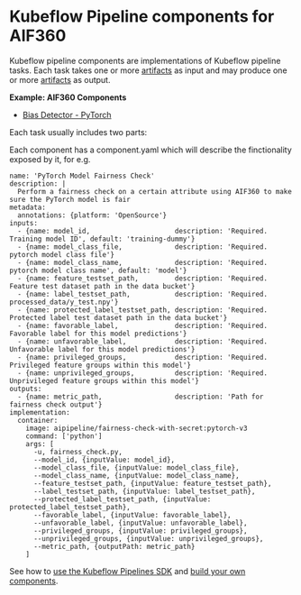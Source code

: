 # Kubeflow Pipeline components for AIF360

Kubeflow pipeline components are implementations of Kubeflow pipeline tasks. Each task takes
one or more [artifacts](https://www.kubeflow.org/docs/pipelines/overview/concepts/output-artifact/)
as input and may produce one or more
[artifacts](https://www.kubeflow.org/docs/pipelines/overview/concepts/output-artifact/) as output.


**Example: AIF360 Components**
* [Bias Detector - PyTorch](bias_detector_pytorch)

Each task usually includes two parts:

Each component has a component.yaml which will describe the finctionality exposed by it, for e.g.

```
name: 'PyTorch Model Fairness Check'
description: |
  Perform a fairness check on a certain attribute using AIF360 to make sure the PyTorch model is fair
metadata:
  annotations: {platform: 'OpenSource'}
inputs:
  - {name: model_id,                     description: 'Required. Training model ID', default: 'training-dummy'}
  - {name: model_class_file,             description: 'Required. pytorch model class file'}
  - {name: model_class_name,             description: 'Required. pytorch model class name', default: 'model'}
  - {name: feature_testset_path,         description: 'Required. Feature test dataset path in the data bucket'}
  - {name: label_testset_path,           description: 'Required. processed_data/y_test.npy'}
  - {name: protected_label_testset_path, description: 'Required. Protected label test dataset path in the data bucket'}
  - {name: favorable_label,              description: 'Required. Favorable label for this model predictions'}
  - {name: unfavorable_label,            description: 'Required. Unfavorable label for this model predictions'}
  - {name: privileged_groups,            description: 'Required. Privileged feature groups within this model'}
  - {name: unprivileged_groups,          description: 'Required. Unprivileged feature groups within this model'}
outputs:
  - {name: metric_path,                  description: 'Path for fairness check output'}
implementation:
  container:
    image: aipipeline/fairness-check-with-secret:pytorch-v3
    command: ['python']
    args: [
      -u, fairness_check.py,
      --model_id, {inputValue: model_id},
      --model_class_file, {inputValue: model_class_file},
      --model_class_name, {inputValue: model_class_name},
      --feature_testset_path, {inputValue: feature_testset_path},
      --label_testset_path, {inputValue: label_testset_path},
      --protected_label_testset_path, {inputValue: protected_label_testset_path},
      --favorable_label, {inputValue: favorable_label},
      --unfavorable_label, {inputValue: unfavorable_label},
      --privileged_groups, {inputValue: privileged_groups},
      --unprivileged_groups, {inputValue: unprivileged_groups},
      --metric_path, {outputPath: metric_path}
    ]
```

See how to [use the Kubeflow Pipelines SDK](https://www.kubeflow.org/docs/pipelines/sdk/sdk-overview/)
and [build your own components](https://www.kubeflow.org/docs/pipelines/sdk/build-component/).